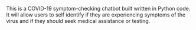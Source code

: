 This is a COVID-19 symptom-checking chatbot built written in Python code. It will allow users to self identify if they are experiencing symptoms of the virus and if they should seek medical assistance or testing.

